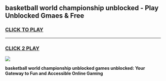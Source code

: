 
## basketball world championship unblocked - Play Unblocked Gmaes & Free
<h3>
<a href="https://news.freeplayer.one?title=basketball_world_championship_unblocked&ref=16F">CLICK TO PLAY</a></h3>
<hr>

<h3>
<a href="https://news.freeplayer.one?title=basketball_world_championship_unblocked&ref=16F">CLICK 2 PLAY</a>
  
</h3>

<a href="https://news.freeplayer.one?title=basketball_world_championship_unblocked&ref=16F/"><img src="https://clearcache.store/games.png"></a>


**basketball world championship unblocked games unblocked: Your Gateway to Fun and Accessible Online Gaming**
